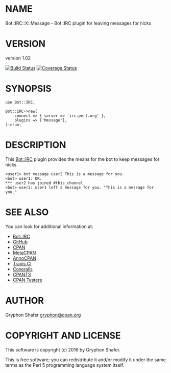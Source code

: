 # NAME

Bot::IRC::X::Message - Bot::IRC plugin for leaving messages for nicks

# VERSION

version 1.02

[![Build Status](https://travis-ci.org/gryphonshafer/Bot-IRC-X-Message.svg)](https://travis-ci.org/gryphonshafer/Bot-IRC-X-Message)
[![Coverage Status](https://coveralls.io/repos/gryphonshafer/Bot-IRC-X-Message/badge.png)](https://coveralls.io/r/gryphonshafer/Bot-IRC-X-Message)

# SYNOPSIS

    use Bot::IRC;

    Bot::IRC->new(
        connect => { server => 'irc.perl.org' },
        plugins => ['Message'],
    )->run;

# DESCRIPTION

This [Bot::IRC](https://metacpan.org/pod/Bot::IRC) plugin provides the means for the bot to keep messages for
nicks.

    <user1> bot message user2 This is a message for you.
    <bot> user1: OK.
    *** user2 has joined #this_channel
    <bot> user2: user1 left a message for you. "This is a message for you."

# SEE ALSO

You can look for additional information at:

- [Bot::IRC](https://metacpan.org/pod/Bot::IRC)
- [GitHub](https://github.com/gryphonshafer/Bot-IRC-X-Message)
- [CPAN](http://search.cpan.org/dist/Bot-IRC-X-Message)
- [MetaCPAN](https://metacpan.org/pod/Bot::IRC::X::Message)
- [AnnoCPAN](http://annocpan.org/dist/Bot-IRC-X-Message)
- [Travis CI](https://travis-ci.org/gryphonshafer/Bot-IRC-X-Message)
- [Coveralls](https://coveralls.io/r/gryphonshafer/Bot-IRC-X-Message)
- [CPANTS](http://cpants.cpanauthors.org/dist/Bot-IRC-X-Message)
- [CPAN Testers](http://www.cpantesters.org/distro/T/Bot-IRC-X-Message.html)

# AUTHOR

Gryphon Shafer <gryphon@cpan.org>

# COPYRIGHT AND LICENSE

This software is copyright (c) 2016 by Gryphon Shafer.

This is free software; you can redistribute it and/or modify it under
the same terms as the Perl 5 programming language system itself.
